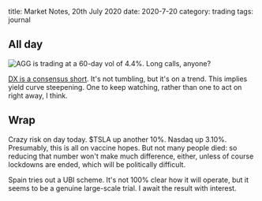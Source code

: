 title: Market Notes, 20th July 2020
date: 2020-7-20
category: trading
tags: journal

## All day

![AGG](https://koyfin.com/s/hZqgi4N7uT) is trading at a 60-day vol of 4.4%.  Long calls, anyone?

[DX is a consensus short](https://d1yhils6iwh5l5.cloudfront.net/charts/resized/71055/large/7_20_2020_2_33_21_PM.png).
It's not tumbling, but it's on a trend. 
This implies yield curve steepening. 
One to keep watching, rather than one to act on right away, I think.

## Wrap

Crazy risk on day today. $TSLA up another 10%. 
Nasdaq up 3.10%. 
Presumably, this is all on vaccine hopes. 
But not many people died: so reducing that number won't make much difference, either,
unless of course lockdowns are ended, which will be politically difficult.

Spain tries out a UBI scheme. It's not 100% clear how it will operate,
but it seems to be a genuine large-scale trial. 
I await the result with interest.
